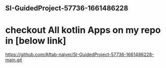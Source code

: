 ## SI-GuidedProject-57736-1661486228

# checkout All kotlin Apps on my repo in [below link]

https://github.com/Aftab-naiyer/SI-GuidedProject-57736-1661486228-main.git
